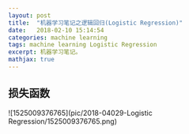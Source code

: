 ```yaml
---
layout: post
title:  "机器学习笔记之逻辑回归(Logistic Regression)"
date:   2018-02-10 15:14:54
categories: machine learning
tags: machine learning Logistic Regression
excerpt: 机器学习笔记。
mathjax: true
---
```




## 损失函数

![1525009376765](pic/2018-04029-Logistic Regression/1525009376765.png)
